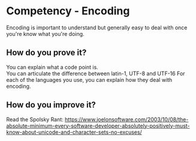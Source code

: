 # Competency - Encoding

Encoding is important to understand but generally easy to deal with once you're know what you're doing.  

## How do you prove it?

You can explain what a code point is.  
You can articulate the difference between latin-1, UTF-8 and UTF-16
For each of the languages you use, you can explain how they deal with encoding.


## How do you improve it?

Read the Spolsky Rant: https://www.joelonsoftware.com/2003/10/08/the-absolute-minimum-every-software-developer-absolutely-positively-must-know-about-unicode-and-character-sets-no-excuses/
